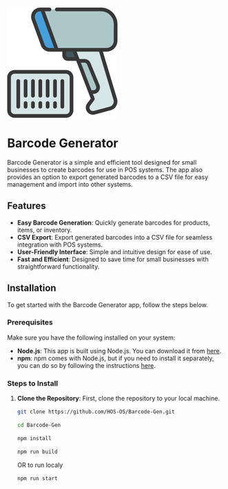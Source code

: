 
![Logo](https://github.com/HOS-OS/Barcode-Gen/blob/main/appicons/icon.png?raw=true)

# Barcode Generator

Barcode Generator is a simple and efficient tool designed for small businesses to create barcodes for use in POS systems. The app also provides an option to export generated barcodes to a CSV file for easy management and import into other systems.

## Features

- **Easy Barcode Generation**: Quickly generate barcodes for products, items, or inventory.
- **CSV Export**: Export generated barcodes into a CSV file for seamless integration with POS systems.
- **User-Friendly Interface**: Simple and intuitive design for ease of use.
- **Fast and Efficient**: Designed to save time for small businesses with straightforward functionality.

## Installation

To get started with the Barcode Generator app, follow the steps below.

### Prerequisites

Make sure you have the following installed on your system:

- **Node.js**: This app is built using Node.js. You can download it from [here](https://nodejs.org/).
- **npm**: npm comes with Node.js, but if you need to install it separately, you can do so by following the instructions [here](https://www.npmjs.com/get-npm).

### Steps to Install

1. **Clone the Repository**: First, clone the repository to your local machine.
   ```bash
   git clone https://github.com/HOS-OS/Barcode-Gen.git
   ```

   ```bash
   cd Barcode-Gen
   ```

   ```bash 
   npm install
   ```

   ```bash
   npm run build
   ```
   OR to run localy 
   ```bash
   npm run start
   ```
   



